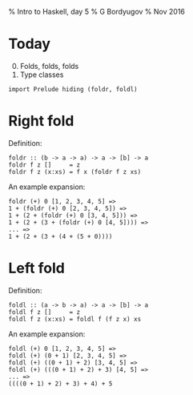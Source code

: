 % Intro to Haskell, day 5
% G Bordyugov
% Nov 2016


Today
=====

0. Folds, folds, folds
1. Type classes

~~~{.haskell}
import Prelude hiding (foldr, foldl)
~~~

Right fold
==========
Definition:

~~~{.haskell}
foldr :: (b -> a -> a) -> a -> [b] -> a
foldr f z []     = z
foldr f z (x:xs) = f x (foldr f z xs)
~~~

An example expansion:

~~~{.haskell .ignore}
foldr (+) 0 [1, 2, 3, 4, 5] =>
1 + (foldr (+) 0 [2, 3, 4, 5]) =>
1 + (2 + (foldr (+) 0 [3, 4, 5])) =>
1 + (2 + (3 + (foldr (+) 0 [4, 5]))) =>
... =>
1 + (2 + (3 + (4 + (5 + 0))))
~~~

Left fold
=========
Definition:

~~~{.haskell}
foldl :: (a -> b -> a) -> a -> [b] -> a
foldl f z []     = z
foldl f z (x:xs) = foldl f (f z x) xs
~~~

An example expansion:

~~~{.haskell .ignore}
foldl (+) 0 [1, 2, 3, 4, 5] =>
foldl (+) (0 + 1) [2, 3, 4, 5] =>
foldl (+) ((0 + 1) + 2) [3, 4, 5] =>
foldl (+) (((0 + 1) + 2) + 3) [4, 5] =>
... =>
((((0 + 1) + 2) + 3) + 4) + 5
~~~
